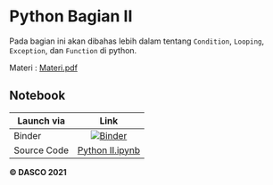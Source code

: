 # Python Bagian II

Pada bagian ini akan dibahas lebih dalam tentang `Condition`, `Looping`, `Exception`, dan `Function` di python. 

Materi : [Materi.pdf](Materi.pdf)

## Notebook

| Launch via | Link     |
| ------     | :------: |
| Binder     | [![Binder](https://mybinder.org/badge_logo.svg)](https://mybinder.org/v2/gh/DASCOUNJ/Materi/03b10bd56bdcc1b13149671eb0937ce44b15a7d9?filepath=01.%20Python%2FBagian%20II%2FPython%20II.ipynb) |
| Source Code | [Python II.ipynb](Python%20II.ipynb) |

**© DASCO 2021**